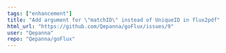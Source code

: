 ```yaml
---
tags: ["enhancement"]
title: "Add argument for \"matchID\" instead of UniqueID in flux2pdf"
html_url: "https://github.com/Qepanna/goFlux/issues/9"
user: "Qepanna"
repo: "Qepanna/goFlux"
---
```


